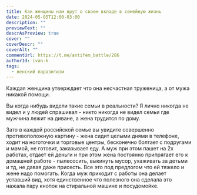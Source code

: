 ```yaml
---
title: Как женщины нам врут о своем вкладе в семейную жизнь
date: 2024-05-05T12:00-03:00
description: ""
previewText: ""
descrAsPreview: true
cover: ""
coverDescr: ""
coverAlt: ""
commentUrl: https://t.me/antifem_battle/286
authorId: ivan-k
tags:
  - женский паразитизм
---
```

Каждая женщина утверждает что она несчастная труженица, а от мужа никакой помощи.

Вы когда нибудь видели такие семьи в реальности? Я лично никогда не видел и у людей спрашивал - никто никогда не видел семьи где мужчина лежит на диване, а жена трудится по дому.

Зато в каждой российской семье вы увидите совершенно противоположную картину - жена сидит целыми днями в телефоне, ходит на ноготочки и торговые центры, бесконечно болтает с подругами и мамой, не готовит, заказывает еду. А муж при этом пашет на 2х работах, отдает ей деньги и при этом жена постоянно припрягает его к домашней работе - пылесосить, выкинуть мусор, ухаживать за детьми и тд, не давая даже присесть. Все это под предлогом что ей тяжело и жене надо помогать. Когда муж приходит с работы она делает уставший вид, хотя единственное что полезного она сделала это нажала пару кнопок на стиральной машине и посудомойке.
